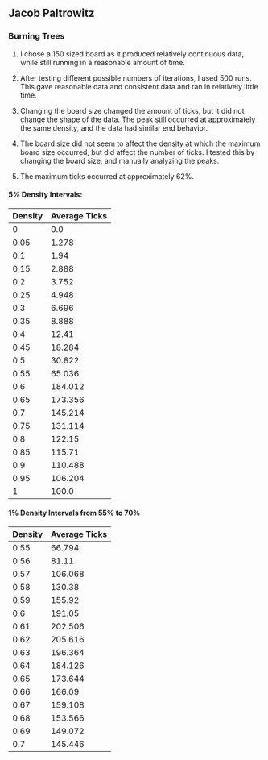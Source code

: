 ## Jacob Paltrowitz
### Burning Trees

1. I chose a 150 sized board as it produced relatively continuous data, while still running in a reasonable amount of time.

2. After testing different possible numbers of iterations, I used 500 runs. This gave reasonable data and consistent data and ran in relatively little time.

3. Changing the board size changed the amount of ticks, but it did not change the shape of the data. The peak still occurred at approximately the same density, and the data had similar end behavior.

4. The board size did not seem to affect the density at which the maximum board size occurred, but did affect the number of ticks. I tested this by changing the board size, and manually analyzing the peaks.

5. The maximum ticks occurred at approximately 62%.

#### 5% Density Intervals:

Density | Average Ticks
----|---
0 | 0.0
0.05 | 1.278
0.1 | 1.94
0.15 | 2.888
0.2 | 3.752
0.25 | 4.948
0.3 | 6.696
0.35 | 8.888
0.4 | 12.41
0.45 | 18.284
0.5 | 30.822
0.55 | 65.036
0.6 | 184.012
0.65 | 173.356
0.7 | 145.214
0.75 | 131.114
0.8 | 122.15
0.85 | 115.71
0.9 | 110.488
0.95 | 106.204
1 | 100.0

#### 1% Density Intervals from 55% to 70%

Density | Average Ticks
--- | ---
0.55 | 66.794
0.56 | 81.11
0.57 | 106.068
0.58 | 130.38
0.59 | 155.92
0.6 | 191.05
0.61 | 202.506
0.62 | 205.616
0.63 | 196.364
0.64 | 184.126
0.65 | 173.644
0.66 | 166.09
0.67 | 159.108
0.68 | 153.566
0.69 | 149.072
0.7 | 145.446
